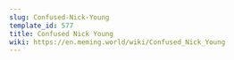 ```yaml
---
slug: Confused-Nick-Young
template_id: 577
title: Confused Nick Young
wiki: https://en.meming.world/wiki/Confused_Nick_Young
---
```

